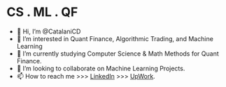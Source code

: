 # CS . ML . QF

- 👋 Hi, I’m @CatalaniCD
- 👀 I’m interested in Quant Finance, Algorithmic Trading, and Machine Learning
- 🌱 I’m currently studying Computer Science & Math Methods for Quant Finance.
- 💞️ I’m looking to collaborate on Machine Learning Projects.
- 📫 How to reach me >>> [LinkedIn](https://www.linkedin.com/in/claudio-dami%C3%A1n-catalani-0bb814181/) >>> [UpWork](https://www.upwork.com/freelancers/claudiocatalani).

<!---
CatalaniCD/CatalaniCD is a ✨ special ✨ repository because its `README.md` (this file) appears on your GitHub profile.
You can click the Preview link to take a look at your changes.
--->
